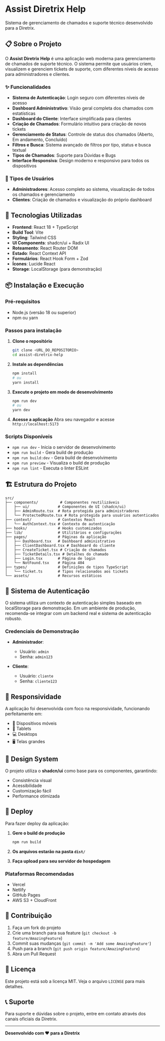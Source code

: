 # Assist Diretrix Help

Sistema de gerenciamento de chamados e suporte técnico desenvolvido para a Diretrix.

## 📋 Sobre o Projeto

O **Assist Diretrix Help** é uma aplicação web moderna para gerenciamento de chamados de suporte técnico. O sistema permite que usuários criem, visualizem e gerenciem tickets de suporte, com diferentes níveis de acesso para administradores e clientes.

### ✨ Funcionalidades

- **Sistema de Autenticação**: Login seguro com diferentes níveis de acesso
- **Dashboard Administrativo**: Visão geral completa dos chamados com estatísticas
- **Dashboard do Cliente**: Interface simplificada para clientes
- **Criação de Chamados**: Formulário intuitivo para criação de novos tickets
- **Gerenciamento de Status**: Controle de status dos chamados (Aberto, Em andamento, Concluído)
- **Filtros e Busca**: Sistema avançado de filtros por tipo, status e busca textual
- **Tipos de Chamados**: Suporte para Dúvidas e Bugs
- **Interface Responsiva**: Design moderno e responsivo para todos os dispositivos

### 🎯 Tipos de Usuários

- **Administradores**: Acesso completo ao sistema, visualização de todos os chamados e gerenciamento
- **Clientes**: Criação de chamados e visualização do próprio dashboard

## 🚀 Tecnologias Utilizadas

- **Frontend**: React 18 + TypeScript
- **Build Tool**: Vite
- **Styling**: Tailwind CSS
- **UI Components**: shadcn/ui + Radix UI
- **Roteamento**: React Router DOM
- **Estado**: React Context API
- **Formulários**: React Hook Form + Zod
- **Ícones**: Lucide React
- **Storage**: LocalStorage (para demonstração)

## 📦 Instalação e Execução

### Pré-requisitos

- Node.js (versão 18 ou superior)
- npm ou yarn

### Passos para instalação

1. **Clone o repositório**
   ```bash
   git clone <URL_DO_REPOSITORIO>
   cd assist-diretrix-help
   ```

2. **Instale as dependências**
   ```bash
   npm install
   # ou
   yarn install
   ```

3. **Execute o projeto em modo de desenvolvimento**
   ```bash
   npm run dev
   # ou
   yarn dev
   ```

4. **Acesse a aplicação**
   Abra seu navegador e acesse `http://localhost:5173`

### Scripts Disponíveis

- `npm run dev` - Inicia o servidor de desenvolvimento
- `npm run build` - Gera build de produção
- `npm run build:dev` - Gera build de desenvolvimento
- `npm run preview` - Visualiza o build de produção
- `npm run lint` - Executa o linter ESLint

## 🏗️ Estrutura do Projeto

```
src/
├── components/          # Componentes reutilizáveis
│   ├── ui/             # Componentes de UI (shadcn/ui)
│   ├── AdminRoute.tsx  # Rota protegida para administradores
│   └── ProtectedRoute.tsx # Rota protegida para usuários autenticados
├── context/            # Contextos React
│   └── AuthContext.tsx # Contexto de autenticação
├── hooks/              # Hooks customizados
├── lib/                # Utilitários e configurações
├── pages/              # Páginas da aplicação
│   ├── Dashboard.tsx   # Dashboard administrativo
│   ├── ClientDashboard.tsx # Dashboard do cliente
│   ├── CreateTicket.tsx # Criação de chamados
│   ├── TicketDetails.tsx # Detalhes do chamado
│   ├── Login.tsx       # Página de login
│   └── NotFound.tsx    # Página 404
├── types/              # Definições de tipos TypeScript
│   └── ticket.ts       # Tipos relacionados aos tickets
└── assets/             # Recursos estáticos
```

## 🔐 Sistema de Autenticação

O sistema utiliza um contexto de autenticação simples baseado em localStorage para demonstração. Em um ambiente de produção, recomenda-se integrar com um backend real e sistema de autenticação robusto.

### Credenciais de Demonstração

- **Administrador**: 
  - Usuário: `admin`
  - Senha: `admin123`

- **Cliente**: 
  - Usuário: `cliente`
  - Senha: `cliente123`

## 📱 Responsividade

A aplicação foi desenvolvida com foco na responsividade, funcionando perfeitamente em:
- 📱 Dispositivos móveis
- 📱 Tablets
- 💻 Desktops
- 🖥️ Telas grandes

## 🎨 Design System

O projeto utiliza o **shadcn/ui** como base para os componentes, garantindo:
- Consistência visual
- Acessibilidade
- Customização fácil
- Performance otimizada

## 🚀 Deploy

Para fazer deploy da aplicação:

1. **Gere o build de produção**
   ```bash
   npm run build
   ```

2. **Os arquivos estarão na pasta `dist/`**

3. **Faça upload para seu servidor de hospedagem**

### Plataformas Recomendadas

- Vercel
- Netlify
- GitHub Pages
- AWS S3 + CloudFront

## 🤝 Contribuição

1. Faça um fork do projeto
2. Crie uma branch para sua feature (`git checkout -b feature/AmazingFeature`)
3. Commit suas mudanças (`git commit -m 'Add some AmazingFeature'`)
4. Push para a branch (`git push origin feature/AmazingFeature`)
5. Abra um Pull Request

## 📄 Licença

Este projeto está sob a licença MIT. Veja o arquivo `LICENSE` para mais detalhes.

## 📞 Suporte

Para suporte e dúvidas sobre o projeto, entre em contato através dos canais oficiais da Diretrix.

---

**Desenvolvido com ❤️ para a Diretrix**